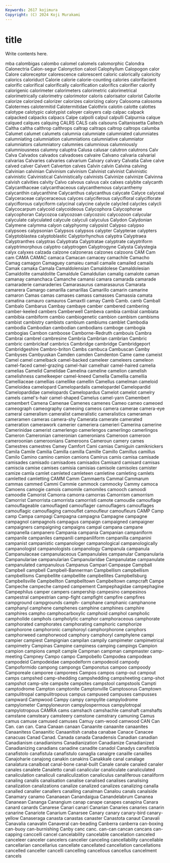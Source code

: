 ```yaml
---
Keywords: 2617 kojimura
Copyright: (C) 2024 Koji Murakami
---
```


# title

Write contents here.



mba calombigas calombo calomel calomels
calomorphic Calondra Calonectria Calon-segur Calonyction calool Calophyllum Calopogon calor Calore
caloreceptor calorescence calorescent caloric calorically caloricity calorics caloriduct Calorie calorie
calorie-counting calories calorifacient calorific calorifical calorifically calorification calorifics calorifier calorify
calorigenic calorimeter calorimeters calorimetric calorimetrical calorimetrically calorimetry calorimotor caloris calorisator
calorist Calorite calorize calorized calorizer calorizes calorizing calory Calosoma calosoma
Calotermes calotermitid Calotermitidae Calothrix calotin calotte calottes calotype calotypic calotypist
caloyer caloyers calp calpac calpack calpacked calpacks calpacs Calpe calpolli
calpul calpulli Calpurnia calque calqued calques calquing CALRS CALS cals
calsouns Caltanissetta Caltech Caltha caltha calthrop calthrops caltrap caltraps caltrop
caltrops calumba Calumet calumet calumets calumnia calumniate calumniated calumniates calumniating
calumniation calumniations calumniative calumniator calumniators calumniatory calumnies calumnious calumniously calumniousness
calumny caluptra Calusa calusar calutron calutrons Calv Calva Calvados calvados
calvadoses calvaire Calvano calvaria calvarial calvarias Calvaries calvaries calvarium Calvary
calvary Calvatia Calve calve calved calver Calvert Calverton calves Calvin
calvin Calvina calving Calvinian calvinian Calvinism calvinism Calvinist calvinist Calvinistic
calvinistic Calvinistical Calvinistically calvinists Calvinize calvinize Calvinna calvish calvities calvity
Calvo calvous calvus calx calxes calybite calycanth Calycanthaceae calycanthaceous calycanthemous
calycanthemy calycanthin calycanthine Calycanthus calycanthus calycate Calyce calyceal Calyceraceae calyceraceous
calyces calyciferous calycifloral calyciflorate calyciflorous calyciform calycinal calycine calycle calycled
calycles calycli Calycocarpum calycoid calycoideous Calycophora Calycophorae calycophoran Calycozoa calycozoan
calycozoic calycozoon calycular calyculate calyculated calycule calyculi calyculus Calydon Calydonian
Calymene calymma calyon calyphyomy calypsist Calypso calypso calypsoes calypsonian Calypsos
calypsos calypter Calypterae calypters Calyptoblastea calyptoblastic Calyptorhynchus calyptra Calyptraea Calyptranthes
calyptras Calyptrata Calyptratae calyptrate calyptriform calyptrimorphous calyptro calyptrogen Calyptrogyne Calysta
Calystegia calyx calyxes calzada calzone calzoneras calzones calzoons CAM Cam
cam CAMA CAMAC camaca Camacan camacey camachile Camacho Camag camagon
Camaguey camaieu camail camaile camailed camails Camak camaka Camala Camaldolensian
Camaldolese Camaldolesian Camaldolite camaldolite Camaldule Camaldulian camalig camalote caman camanay
camanchaca Camanche camansi camara camarada camarade camaraderie camaraderies Camarasaurus camarasaurus
Camarata camarera Camargo camarilla camarillas Camarillo camarin camarine camaron Camas
camas camases camass camasses Camassia camata camatina camauro camauros Camaxtli
camay Camb Camb. camb Camball Cambalo Cambarus Cambay cambaye camber
cambered cambering camber-keeled cambers Camberwell Cambeva cambia cambial cambiata cambibia
cambiform cambio cambiogenetic cambion cambism cambisms cambist cambistry cambists cambium
cambiums camblet Cambodia cambodia Cambodian cambodian cambodians camboge cambogia cambogias
Cambon camboose Camborne-Redruth cambouis Cambra Cambrai cambrel cambresine Cambria Cambrian
cambrian Cambric cambric cambricleaf cambrics Cambridge cambridge Cambridgeport Cambridgeshire Cambro-briton
Cambs cambuca Cambuscan Camby Cambyses Cambyuskan Camden camden Camdenton Came
came cameist Camel camel camelback camel-backed cameleer cameleers cameleon camel-faced
camel-grazing camel-hair camelhair camel-haired camelia camelias Camelid Camelidae Camelina cameline
camelion camelish camelishness camelkeeper camel-kneed Camella Camellia camellia Camelliaceae camellias
camellike camellin Camellus camelman cameloid Cameloidea camelopard Camelopardalis camelopardel Camelopardid
Camelopardidae camelopards Camelopardus Camelot camelot camelry camels camel's-hair camel-shaped Camelus
camel-yarn Camembert camembert Camena Camenae Camenes camenes Cameo cameo cameoed
cameograph cameography cameoing cameos camera camerae camera-eye cameral cameralism cameralist
cameralistic cameralistics cameraman cameramen cameras camera-shy Camerata camerate camerated cameration
camerawork camerier cameriera camerieri Camerina camerine Camerinidae camerist camerlengo camerlengos
camerlingo camerlingos Cameron Cameronian cameronian cameronians Cameroon cameroon cameroonian cameroonians
Cameroons Cameroun camery cames Camestres camestres Camey Camfort Cami camias
Camiguin camiknickers Camila Camile Camilia Camilla camilla Camille Camillo Camillus
camillus Camilo Camino camino camion camions Camirus camis camisa camisade
camisades camisado camisadoes camisados Camisard camisard camisas camiscia camise camises
camisia camisias camisole camisoles camister camize camla camlet camleted camleteen
camletine camleting camlets camletted camletting CAMM Camm Cammaerts Cammal Cammarum
cammas cammed Cammi Cammie cammock cammocky Cammy camoca Camoens camogie
camois camomile camomiles camooch camoodi camoodie Camorist Camorra camorra camorras
Camorrism camorrism Camorrist Camorrista camorrista camorristi camote camoudie camouflage camouflageable
camouflaged camouflager camouflagers camouflages camouflagic camouflaging camouflet camoufleur camoufleurs CAMP
Camp camp Campa campagi Campagna campagna Campagne campagne campagnol campagnols
campagus campaign campaigned campaigner campaigners campaigning campaigns campal campana campane
campanella campanero Campania campania Campanian campaniform campanile campaniles campanili campaniliform
campanilla campanini campanist campanistic campanologer campanological campanologically campanologist campanologists campanology
Campanula campanula Campanulaceae campanulaceous Campanulales campanular Campanularia Campanulariae campanularian Campanularidae
Campanulatae campanulate campanulated campanulous Campanus Campari Campaspe Campball Campbell campbell
Campbell-Bannerman Campbellism campbellism campbellisms Campbellite campbellite campbellites Campbellsburg Campbellsville Campbellton
Campbelltown Campbeltown campcraft Campe Campeche campeche camped campement Campephagidae campephagine
Campephilus camper campers campership campesino campesinos campestral campestrian camp-fight campfight
campfire campfires campground campgrounds camph- camphane camphanic camphanone camphanyl camphene
camphenes camphine camphines camphire camphires campho camphocarboxylic camphoid camphol campholic
campholide camphols campholytic camphor camphoraceous camphorate camphorated camphorates camphorating camphoric
camphorize camphorone camphoronic camphoroyl camphorphorone camphors camphorweed camphorwood camphory camphoryl
camphylene campi campier campiest Campignian campilan campily campimeter campimetrical campimetry
Campinas Campine campiness camping campings Campion campion campions campit cample
Campman campman campmaster camp-meeting Campney Campo campo Campobello Campodea campodean
campodeid Campodeidae campodeiform campodeoid campody Campoformido campong campongs Camponotus campoo
campoody Camporeale camporee camporees Campos campos camp-out campout camps campshed
camp-shedding campshedding campsheeting camp-shot campshot camp-site campsite campsites campstool campstools
Campti camptodrome Campton camptonite Camptonville Camptosorus Camptown campulitropal campulitropous campus
campused campuses campusses campward Campwood Campy campy campylite campylodrome campylometer
Campyloneuron campylospermous campylotropal campylotropous CAMRA cams camshach camshachle camshaft camshafts
camstane camsteary camsteery camstone camstrary camuning Camus camus camuse camused
camuses Camuy cam-wood camwood CAN Can Can. can can. Cana
Canaan canaan Canaanite canaanite canaanites Canaanitess Canaanitic Canaanitish canaba canabae
Canace Canacee canacuas Canad Canad. Canada canada Canadensis Canadian canadian
Canadianism canadianisms Canadianization Canadianize Canadianized Canadianizing canadians canadine canadite canadol
Canadys canafistola canafistolo canafistula canafistulo canaglia canaigre canaille canailles Canajoharie
canajong canakin canakins Canakkale canal canalage canalatura canalboat canal-bone canal-built
Canale canale canaled canaler canales canalete Canaletto canali canalicular canaliculate
canaliculated canaliculation canaliculi canaliculization canaliculus canaliferous canaliform canaling canalis canalisation
canalise canalised canalises canalising canalization canalizations canalize canalized canalizes canalizing
canalla canalled canaller canallers canalling canalman Canalou canals canalside Canamary
canamo Cananaean Canandaigua Canandelabrum Cananea Cananean Cananga Canangium canap canape
canapes canapina Canara canard canards Canarese Canari canari Canarian Canaries
canaries canarin canarine Canariote Canarium Canarsee Canary canary canary-bird canary-yellow
Canaseraga canasta canastas canaster Canastota canaut Canavali Canavalia canavalin Canaveral
can-beading Canberra canberra can-boxing can-buoy can-burnishing Canby canc canc. can-can
cancan cancans can-capping canccelli cancel cancelability cancelable cancelation canceled canceleer
canceler cancelers cancelier canceling cancellability cancellable cancellarian cancellarius cancellate cancellated
cancellation cancellations cancelled canceller cancelli cancelling cancellous cancellus cancelment cancels
